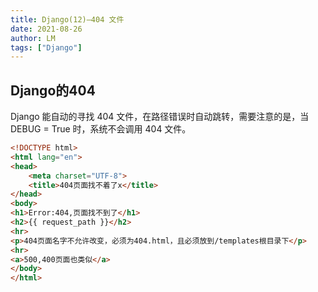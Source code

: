 ```yaml
---
title: Django(12)—404 文件
date: 2021-08-26
author: LM
tags: ["Django"]
---
```


## Django的404

Django 能自动的寻找 404 文件，在路径错误时自动跳转，需要注意的是，当 DEBUG = True 时，系统不会调用 404 文件。

```html
<!DOCTYPE html>
<html lang="en">
<head>
    <meta charset="UTF-8">
    <title>404页面找不着了x</title>
</head>
<body>
<h1>Error:404,页面找不到了</h1>
<h2>{{ request_path }}</h2>
<hr>
<p>404页面名字不允许改变，必须为404.html，且必须放到/templates根目录下</p>
<hr>
<a>500,400页面也类似</a>
</body>
</html>
```

